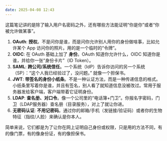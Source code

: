 ```yaml
---
date: 2025-04-08 12:43
---
```


这篇笔记讲的是除了输入用户名密码之外，还有哪些方法能证明“你是你”或者“你被允许做某事”。

1.  **OAuth**: **授权**。不是问你是谁，而是问你允许别人用你的身份做啥事，比如允许某个 App 访问你的照片。用的是一个临时的“令牌”。
2.  **OIDC**: 在 OAuth 基础上加了 **身份**。OAuth 知道你允许什么，OIDC 知道你是谁，并给你一张“身份卡片”（ID Token）。
3.  **SAML**: **跨公司/系统信任**。一个系统（IdP）告诉你访问的另一个系统（SP）：“这个人我已经验过了，没问题。” 就像一个担保书。
4.  **JWT**: **带签名的身份小纸条**。不是一种认证方法，而是一种传递信息的格式。小纸条里写着你是谁，并且有签名，别人看了就知道信息没被改过。常用于服务器发给客户端，客户端带着它证明身份。
5.  **LDAP**: **查名册、对口令**。像一个公司里的“电话簿+门卫”。你报名字密码，门卫（LDAP服务器）查名册（目录服务），对上了就让你进。
6.  **无密码认证**: **不用记密码**。通过你的邮箱/手机（发链接/验证码）或者你的生物特征（指纹/人脸）来确认是你本人。

简单来说，它们都是为了让你在网上证明自己身份或权限，只是用的方法不同，有的像门票，有的像身份证，有的像担保书。